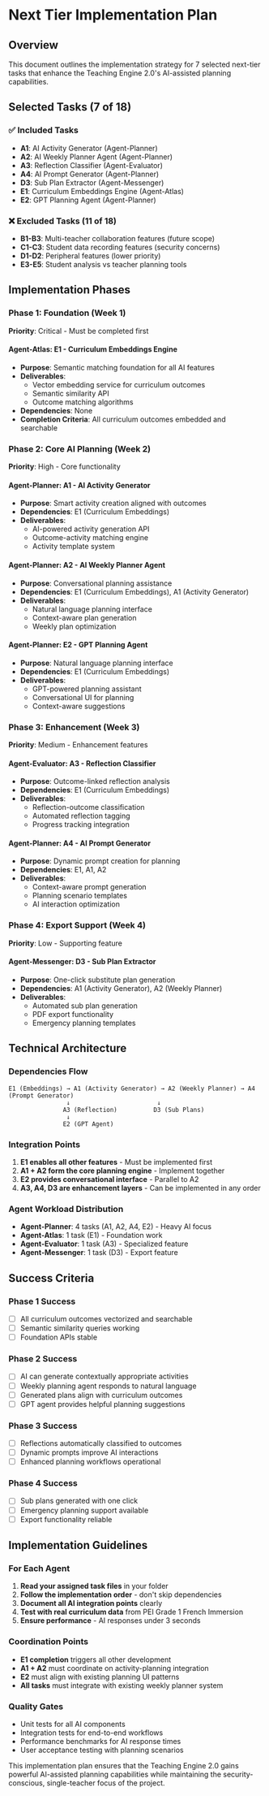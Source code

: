 # Next Tier Implementation Plan

## Overview

This document outlines the implementation strategy for 7 selected next-tier tasks that enhance the Teaching Engine 2.0's AI-assisted planning capabilities.

## Selected Tasks (7 of 18)

### ✅ Included Tasks

- **A1**: AI Activity Generator (Agent-Planner)
- **A2**: AI Weekly Planner Agent (Agent-Planner)
- **A3**: Reflection Classifier (Agent-Evaluator)
- **A4**: AI Prompt Generator (Agent-Planner)
- **D3**: Sub Plan Extractor (Agent-Messenger)
- **E1**: Curriculum Embeddings Engine (Agent-Atlas)
- **E2**: GPT Planning Agent (Agent-Planner)

### ❌ Excluded Tasks (11 of 18)

- **B1-B3**: Multi-teacher collaboration features (future scope)
- **C1-C3**: Student data recording features (security concerns)
- **D1-D2**: Peripheral features (lower priority)
- **E3-E5**: Student analysis vs teacher planning tools

## Implementation Phases

### Phase 1: Foundation (Week 1)

**Priority**: Critical - Must be completed first

#### Agent-Atlas: E1 - Curriculum Embeddings Engine

- **Purpose**: Semantic matching foundation for all AI features
- **Deliverables**:
  - Vector embedding service for curriculum outcomes
  - Semantic similarity API
  - Outcome matching algorithms
- **Dependencies**: None
- **Completion Criteria**: All curriculum outcomes embedded and searchable

### Phase 2: Core AI Planning (Week 2)

**Priority**: High - Core functionality

#### Agent-Planner: A1 - AI Activity Generator

- **Purpose**: Smart activity creation aligned with outcomes
- **Dependencies**: E1 (Curriculum Embeddings)
- **Deliverables**:
  - AI-powered activity generation API
  - Outcome-activity matching engine
  - Activity template system

#### Agent-Planner: A2 - AI Weekly Planner Agent

- **Purpose**: Conversational planning assistance
- **Dependencies**: E1 (Curriculum Embeddings), A1 (Activity Generator)
- **Deliverables**:
  - Natural language planning interface
  - Context-aware plan generation
  - Weekly plan optimization

#### Agent-Planner: E2 - GPT Planning Agent

- **Purpose**: Natural language planning interface
- **Dependencies**: E1 (Curriculum Embeddings)
- **Deliverables**:
  - GPT-powered planning assistant
  - Conversational UI for planning
  - Context-aware suggestions

### Phase 3: Enhancement (Week 3)

**Priority**: Medium - Enhancement features

#### Agent-Evaluator: A3 - Reflection Classifier

- **Purpose**: Outcome-linked reflection analysis
- **Dependencies**: E1 (Curriculum Embeddings)
- **Deliverables**:
  - Reflection-outcome classification
  - Automated reflection tagging
  - Progress tracking integration

#### Agent-Planner: A4 - AI Prompt Generator

- **Purpose**: Dynamic prompt creation for planning
- **Dependencies**: E1, A1, A2
- **Deliverables**:
  - Context-aware prompt generation
  - Planning scenario templates
  - AI interaction optimization

### Phase 4: Export Support (Week 4)

**Priority**: Low - Supporting feature

#### Agent-Messenger: D3 - Sub Plan Extractor

- **Purpose**: One-click substitute plan generation
- **Dependencies**: A1 (Activity Generator), A2 (Weekly Planner)
- **Deliverables**:
  - Automated sub plan generation
  - PDF export functionality
  - Emergency planning templates

## Technical Architecture

### Dependencies Flow

```
E1 (Embeddings) → A1 (Activity Generator) → A2 (Weekly Planner) → A4 (Prompt Generator)
                ↓                        ↓
               A3 (Reflection)          D3 (Sub Plans)
                ↓
               E2 (GPT Agent)
```

### Integration Points

1. **E1 enables all other features** - Must be implemented first
2. **A1 + A2 form the core planning engine** - Implement together
3. **E2 provides conversational interface** - Parallel to A2
4. **A3, A4, D3 are enhancement layers** - Can be implemented in any order

### Agent Workload Distribution

- **Agent-Planner**: 4 tasks (A1, A2, A4, E2) - Heavy AI focus
- **Agent-Atlas**: 1 task (E1) - Foundation work
- **Agent-Evaluator**: 1 task (A3) - Specialized feature
- **Agent-Messenger**: 1 task (D3) - Export feature

## Success Criteria

### Phase 1 Success

- [ ] All curriculum outcomes vectorized and searchable
- [ ] Semantic similarity queries working
- [ ] Foundation APIs stable

### Phase 2 Success

- [ ] AI can generate contextually appropriate activities
- [ ] Weekly planning agent responds to natural language
- [ ] Generated plans align with curriculum outcomes
- [ ] GPT agent provides helpful planning suggestions

### Phase 3 Success

- [ ] Reflections automatically classified to outcomes
- [ ] Dynamic prompts improve AI interactions
- [ ] Enhanced planning workflows operational

### Phase 4 Success

- [ ] Sub plans generated with one click
- [ ] Emergency planning support available
- [ ] Export functionality reliable

## Implementation Guidelines

### For Each Agent

1. **Read your assigned task files** in your folder
2. **Follow the implementation order** - don't skip dependencies
3. **Document all AI integration points** clearly
4. **Test with real curriculum data** from PEI Grade 1 French Immersion
5. **Ensure performance** - AI responses under 3 seconds

### Coordination Points

- **E1 completion** triggers all other development
- **A1 + A2** must coordinate on activity-planning integration
- **E2** must align with existing planning UI patterns
- **All tasks** must integrate with existing weekly planner system

### Quality Gates

- Unit tests for all AI components
- Integration tests for end-to-end workflows
- Performance benchmarks for AI response times
- User acceptance testing with planning scenarios

This implementation plan ensures that the Teaching Engine 2.0 gains powerful AI-assisted planning capabilities while maintaining the security-conscious, single-teacher focus of the project.
